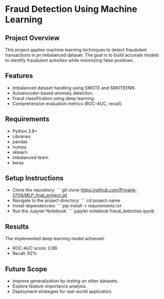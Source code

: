 # Fraud Detection Using Machine Learning
## Project Overview
This project applies machine learning techniques to detect fraudulent transactions in an imbalanced dataset. The goal is to build accurate models to identify fraudulent activities while minimizing false positives.

## Features
* Imbalanced dataset handling using SMOTE and SMOTEENN.
* Autoencoder-based anomaly detection.
* Fraud classification using deep learning.
* Comprehensive evaluation metrics (ROC-AUC, recall).
## Requirements
* Python 3.8+
* Libraries:
 *  pandas
 *  numpy
 *  sklearn
 *  imbalanced-learn
 *  keras
## Setup Instructions
* Clone the repository: ``` git clone https://github.com/Priyank-0704/MLP_final_project.git
* Navigate to the project directory: ``` cd project-name
* Install dependencies: ``` pip install -r requirements.txt
* Run the Jupyter Notebook: ``` jupyter notebook fraud_detection.ipynb
## Results
The implemented deep learning model achieved:

* ROC-AUC score: 0.96
* Recall: 92%

## Future Scope
* Improve generalization by testing on other datasets.
* Explore feature importance analysis.
* Deployment strategies for real-world application.
